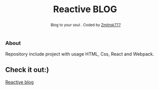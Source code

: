<h1 align="center">Reactive BLOG</h1>
<div align="center">
  <sub>Blog to your soul . Coded by 
  <a href="https://github.com/zmitrok777">Zmitrok777</a>
  </a>
</div>

<br/>

### About ###
Repository include project with usage HTML, Css, React and Webpack.

## Check it out:) ##
[Reactive blog](https://zmitrok777.github.io/react-webpack/)

